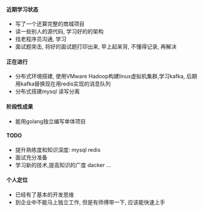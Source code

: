 #### 近期学习状态

* 写了一个还算完整的商城项目
* 读一些别人的源代码,  学习好的的架构
* 找老程序员沟通, 学习
* 面试题突击, 将好的面试题打印出来, 早上起来背, 不懂得记录, 再解决

#### 正在进行

* 分布式环境搭建, 使用VMware Hadoop构建linux虚拟机集群,学习kafka, 后期用kafka替换现在用redis实现的消息队列
* 分布式搭建mysql 读写分离

#### 阶段性成果

* 能用golang独立编写单体项目

#### TODO

* 提升熟练度和知识深度: mysql redis
* 面试充分准备
* 学习新的技术,提高知识的广度 dacker ...



#### 个人定位

* 已经有了基本的开发思维
* 到企业中不能马上独立工作, 但是有师傅带一下, 应该能快速上手














